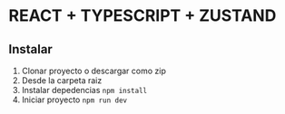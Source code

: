 # REACT + TYPESCRIPT + ZUSTAND



## Instalar

1. Clonar proyecto o descargar como zip
2. Desde la carpeta raiz 
3. Instalar depedencias ```npm install```
4. Iniciar proyecto ```npm run dev```

